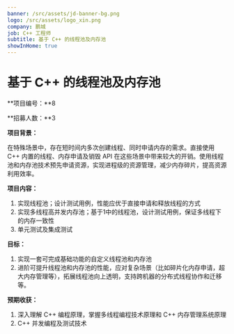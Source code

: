 ```yaml
---
banner: /src/assets/jd-banner-bg.png
logo: /src/assets/logo_xin.png
company: 鹏城
job: C++ 工程师
subtitle: 基于 C++ 的线程池及内存池
showInHome: true
---
```


# 基于 C++ 的线程池及内存池

**项目编号：**8

**招募人数：**3

**项目背景：**

在特殊场景中，存在短时间内多次创建线程、同时申请内存的需求。直接使用 C++ 内置的线程、内存申请及销毁 API 在这些场景中带来较大的开销。使用线程池和内存池技术预先申请资源，实现进程级的资源管理，减少内存碎片，提高资源利用效率。

**项目内容：**

1. 实现线程池；设计测试用例，性能应优于直接申请和释放线程的方式
2. 实现多线程高并发内存池；基于1中的线程池，设计测试用例，保证多线程下的内存一致性
3. 单元测试及集成测试

**目标：**

1. 实现一套可完成基础功能的自定义线程池和内存池
2. 进阶可提升线程池和内存池的性能，应对复杂场景（比如碎片化内存申请，超大内存管理等），拓展线程池向上透明，支持跨机器的分布式线程协作和迁移等。

**预期收获：**

1. 深入理解 C++ 编程原理，掌握多线程编程技术原理和 C++ 内存管理系统原理
2. C++ 并发编程及测试技术